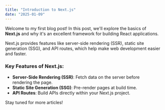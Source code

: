 ```yaml
---
title: "Introduction to Next.js"
date: "2025-01-09"
---
```


Welcome to my first blog post! In this post, we'll explore the basics of **Next.js** and why it's an excellent framework for building React applications.

Next.js provides features like server-side rendering (SSR), static site generation (SSG), and API routes, which help make web development easier and faster.

### Key Features of Next.js:
- **Server-Side Rendering (SSR)**: Fetch data on the server before rendering the page.
- **Static Site Generation (SSG)**: Pre-render pages at build time.
- **API Routes**: Build APIs directly within your Next.js project.

Stay tuned for more articles!

